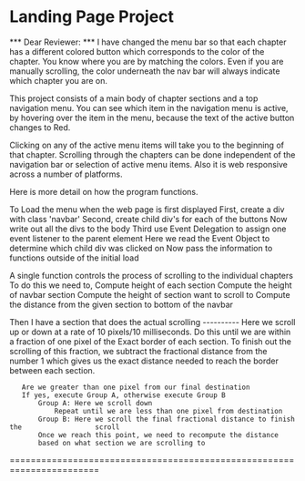 # Landing Page Project

*** Dear Reviewer: *** I have changed the menu bar so that each chapter has a different colored button which corresponds to the color of the chapter. You know where you are by matching the colors. Even if you are manually scrolling, the color underneath the nav bar will always indicate which chapter you are on.


This project consists of a main body of chapter sections and a top navigation menu. You can see which item in the navigation menu is active, by hovering over the item in the menu, because the text of the active button changes to Red.

Clicking on any of the active menu items will take you to the beginning of that chapter. Scrolling through the chapters can be done independent of the navigation bar or selection of active menu items. Also it is web responsive across a number of platforms. 

Here is more detail on how the program functions.

To Load the menu when the web page is first displayed 
      First, create a div with class 'navbar'
      Second, create child div's for each of the buttons 
      Now write out all the divs to the body 
      Third use Event Delegation to assign one event listener 
      to the parent element 
            Here we read the Event Object to determine which 
            child div was clicked on 
            Now pass the information to functions outside of the initial load

A single function controls the process of scrolling to the individual chapters
      To do this we need to,
            Compute height of each section 
            Compute the height of navbar section
            Compute the height of section want to scroll to 
            Compute the distance from the given section to bottom of the navbar

Then I have a section that does the actual scrolling ----------
       Here we scroll up or down at a rate of 10 pixels/10 milliseconds. 
       Do this until we are within a fraction of one pixel of the Exact 
       border of each section. To finish out the scrolling of this fraction, 
       we subtract the fractional distance from the number 1 which 
       gives us the exact distance needed to reach the border between
       each section. 

       Are we greater than one pixel from our final destination
       If yes, execute Group A, otherwise execute Group B 
           Group A: Here we scroll down 
               Repeat until we are less than one pixel from destination 
           Group B: Here we scroll the final fractional distance to finish the                 	scroll
           Once we reach this point, we need to recompute the distance
           based on what section we are scrolling to 

=======================================================================







 


